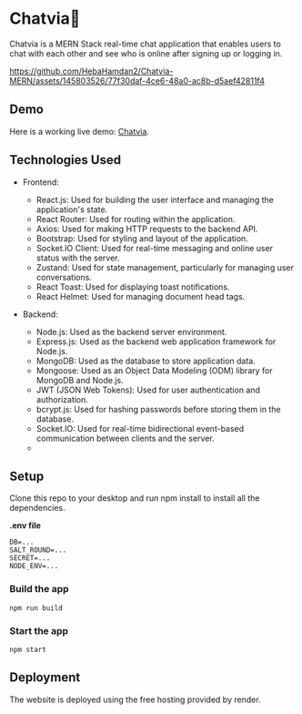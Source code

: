 # Chatvia💬

Chatvia is a MERN Stack real-time chat application that enables users to chat with each other and see who is online after signing up or logging in.

https://github.com/HebaHamdan2/Chatvia-MERN/assets/145803526/77f30daf-4ce6-48a0-ac8b-d5aef42811f4

## Demo
Here is a working live demo: [Chatvia](https://chatvia-mern.onrender.com/).

## Technologies Used

- Frontend:

    - React.js: Used for building the user interface and managing the application's state.
    - React Router: Used for routing within the application.
    - Axios: Used for making HTTP requests to the backend API.
    - Bootstrap: Used for styling and layout of the application.
    - Socket.IO Client: Used for real-time messaging and online user status with the server.
    - Zustand: Used for state management, particularly for managing user conversations.
    - React Toast: Used for displaying toast notifications.
    - React Helmet: Used for managing document head tags.
- Backend:
 
    - Node.js: Used as the backend server environment.
    - Express.js: Used as the backend web application framework for Node.js.
    - MongoDB: Used as the database to store application data.
    - Mongoose: Used as an Object Data Modeling (ODM) library for MongoDB and Node.js.
    - JWT (JSON Web Tokens): Used for user authentication and authorization.
    - bcrypt.js: Used for hashing passwords before storing them in the database.
    - Socket.IO: Used for real-time bidirectional event-based communication between clients and the server.
    - 
## Setup 
Clone this repo to your desktop and run npm install to install all the dependencies.

**.env file**
```
DB=...
SALT_ROUND=...
SECRET=...
NODE_ENV=...
```
### Build the app
```
npm run build
```
### Start the app
```
npm start
```

## Deployment
The website is deployed using the free hosting provided by render.



